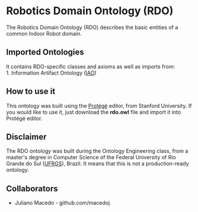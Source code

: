 # Robotics Domain Ontology (RDO)
The Robotics Domain Ontology (RDO) describes the basic entities of a common Indoor Robot domain. 

## Imported Ontologies
It contains RDO-specific classes and axioms as well as imports from:  
    1. Information Artifact Ontology ([IAO](http://www.ontobee.org/ontology/IAO))  

## How to use it
This ontology was built using the [Protégé](https://protege.stanford.edu/) editor, from Stanford University.
If you would like to use it, just download the **rdo.owl** file and import it into Protégé editor.


## Disclaimer
The RDO ontology was built during the Ontology Engineering class, from a master's degree in Computer Science of the Federal University of Rio Grande do Sul ([UFRGS](https://www.inf.ufrgs.br/ppgc/en)), Brazil. It means that this is not a production-ready ontology.


## Collaborators
* Juliano Macedo - github.com/macedoj
